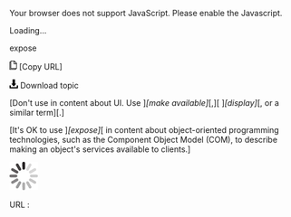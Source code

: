 Your browser does not support JavaScript. Please enable the Javascript.

Loading...

expose

![Copy URL](expose_files/Copy.png) [Copy URL]

![Download](expose_files/Download.png)
Download topic

[Don't use in content about UI. Use ]*[make available]*[,][ ]*[display]*[, or a similar term][.]

[It's OK to use ]*[expose]*[ in content about object-oriented programming technologies, such as the Component Object Model (COM), to describe making an object's services available to clients.]

![In progress](expose_files/activity-large.gif)

URL :


